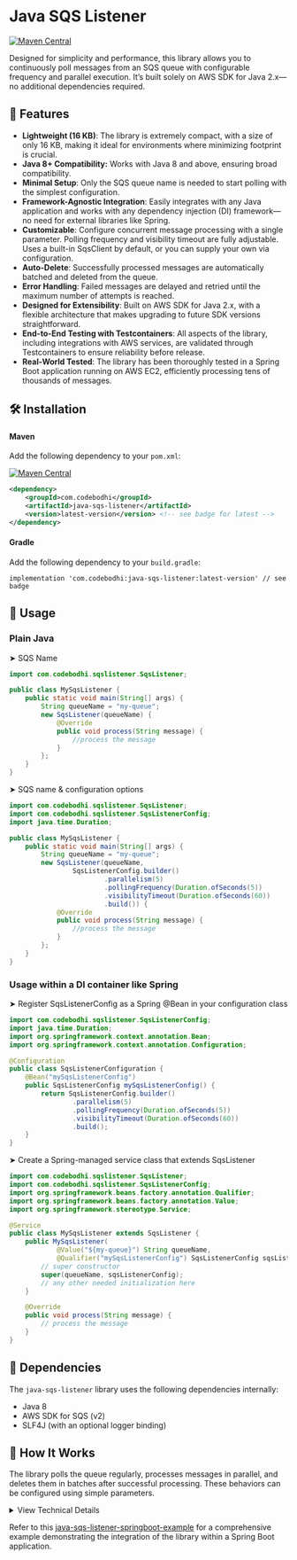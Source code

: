 # Java SQS Listener 
[![Maven Central](https://img.shields.io/maven-central/v/com.codebodhi/java-sqs-listener.svg?label=Maven%20Central)](https://search.maven.org/artifact/com.codebodhi/java-sqs-listener)

Designed for simplicity and performance, this library allows you to continuously poll messages from an SQS queue with configurable frequency and parallel execution. It’s built solely on AWS SDK for Java 2.x—no additional dependencies required.

## 🚀 Features

- **Lightweight (16 KB)**: The library is extremely compact, with a size of only 16 KB, making it ideal for environments where minimizing footprint is crucial.
- **Java 8+ Compatibility:** Works with Java 8 and above, ensuring broad compatibility.
- **Minimal Setup**: Only the SQS queue name is needed to start polling with the simplest configuration.
- **Framework-Agnostic Integration**: Easily integrates with any Java application and works with any dependency injection (DI) framework—no need for external libraries like Spring.
- **Customizable**: Configure concurrent message processing with a single parameter. Polling frequency and visibility timeout are fully adjustable. Uses a built-in SqsClient by default, or you can supply your own via configuration.
- **Auto-Delete**: Successfully processed messages are automatically batched and deleted from the queue.
- **Error Handling**: Failed messages are delayed and retried until the maximum number of attempts is reached.
- **Designed for Extensibility**: Built on AWS SDK for Java 2.x, with a flexible architecture that makes upgrading to future SDK versions straightforward.
- **End-to-End Testing with Testcontainers**: All aspects of the library, including integrations with AWS services, are validated through Testcontainers to ensure reliability before release.
- **Real-World Tested**: The library has been thoroughly tested in a Spring Boot application running on AWS EC2, efficiently processing tens of thousands of messages.

## 🛠 Installation

#### Maven
Add the following dependency to your `pom.xml`:

[![Maven Central](https://img.shields.io/maven-central/v/com.codebodhi/java-sqs-listener.svg?label=Maven%20Central)](https://search.maven.org/artifact/com.codebodhi/java-sqs-listener)

```xml
<dependency>
    <groupId>com.codebodhi</groupId>
    <artifactId>java-sqs-listener</artifactId>
    <version>latest-version</version> <!-- see badge for latest -->
</dependency>
```

#### Gradle
Add the following dependency to your `build.gradle`:
```
implementation 'com.codebodhi:java-sqs-listener:latest-version' // see badge
```

## 🔧 Usage

### Plain Java
➤ SQS Name
````Java
import com.codebodhi.sqslistener.SqsListener;

public class MySqsListener {
    public static void main(String[] args) {
        String queueName = "my-queue";
        new SqsListener(queueName) {
            @Override
            public void process(String message) {
                //process the message
            }
        };
    }
}
````

➤ SQS name & configuration options
````Java
import com.codebodhi.sqslistener.SqsListener;
import com.codebodhi.sqslistener.SqsListenerConfig;
import java.time.Duration;

public class MySqsListener {
    public static void main(String[] args) {
        String queueName = "my-queue";
        new SqsListener(queueName,
                SqsListenerConfig.builder()
                        .parallelism(5)
                        .pollingFrequency(Duration.ofSeconds(5))
                        .visibilityTimeout(Duration.ofSeconds(60))
                        .build()) {
            @Override
            public void process(String message) {
                //process the message
            }
        };
    }
}
````

### Usage within a DI container like Spring 
➤ Register SqsListenerConfig as a Spring @Bean in your configuration class 
````Java
import com.codebodhi.sqslistener.SqsListenerConfig;
import java.time.Duration;
import org.springframework.context.annotation.Bean;
import org.springframework.context.annotation.Configuration;

@Configuration
public class SqsListenerConfiguration {
    @Bean("mySqsListenerConfig")
    public SqsListenerConfig mySqsListenerConfig() {
        return SqsListenerConfig.builder()
                .parallelism(5)
                .pollingFrequency(Duration.ofSeconds(5))
                .visibilityTimeout(Duration.ofSeconds(60))
                .build();
    }
}
````
➤ Create a Spring-managed service class that extends SqsListener 
````Java
import com.codebodhi.sqslistener.SqsListener;
import com.codebodhi.sqslistener.SqsListenerConfig;
import org.springframework.beans.factory.annotation.Qualifier;
import org.springframework.beans.factory.annotation.Value;
import org.springframework.stereotype.Service;

@Service
public class MySqsListener extends SqsListener {
    public MySqsListener(
            @Value("${my-queue}") String queueName,
            @Qualifier("mySqsListenerConfig") SqsListenerConfig sqsListenerConfig) {
        // super constructor
        super(queueName, sqsListenerConfig);
        // any other needed initialization here
    }

    @Override
    public void process(String message) {
        // process the message
    }
}
````

## 🧩 Dependencies

The `java-sqs-listener` library uses the following dependencies internally:
 
- Java 8
- AWS SDK for SQS (v2)
- SLF4J (with an optional logger binding)

## 🧠 How It Works

The library polls the queue regularly, processes messages in parallel, and deletes them in batches after successful processing. These behaviors can be configured using simple parameters.

<optional collapsible section or link>

<details>
<summary>View Technical Details</summary>

- Polling occurs every `pollingFrequency` seconds (default: 20)
- The approximate number of available messages is retrieved during each poll and processed concurrently based on the configured `parallelism` setting (default: 1, maximum: 10, as limited by AWS SQS maxNumberOfMessages per poll)
- Successfully processed messages are added to a deletion queue
- Deletion is handled by a separate scheduled job, where messages are batched (up to 10 per AWS maxBatchSize limit) and deleted in parallel.
- Failed messages are delayed by a duration of receiveCount × visibilityTimeout before being retried, until the maximum number of receive attempts is reached.

</details>

Refer to this [java-sqs-listener-springboot-example](https://github.com/codebodhi/java-sqs-listener-springboot-example) for a comprehensive example demonstrating the integration of the library within a Spring Boot application. 